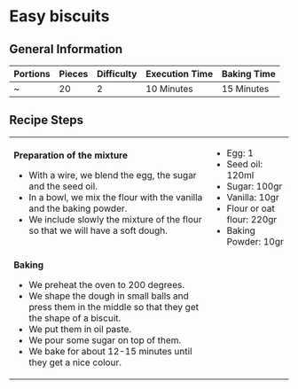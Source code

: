 # Easy biscuits

## General Information

| Portions | Pieces | Difficulty | Execution Time | Baking Time |
| :- | :- | :- | :- | :- |
|~ |20 | 2 | 10 Minutes | 15 Minutes |

## Recipe Steps

| | |
| :- | :- |
| **Preparation of the mixture** <br/> <ul> <li> With a wire, we blend the egg, the sugar and the seed oil. </li> <li> In a bowl, we mix the flour with the vanilla and the baking powder. </li> <li> We include slowly the mixture of the flour so that we will have a soft dough. </li> </ul> | <ul><li>Egg: 1</li> <li>Seed oil: 120ml</li> <li>Sugar: 100gr</li> <li>Vanilla: 10gr</li> <li>Flour or oat flour: 220gr</li> <li>Baking Powder: 10gr</li>  </ul> 
| **Baking** <br/> <ul> <li> We preheat the oven to 200 degrees. </li> <li> We shape the dough in small balls and press them in the middle so that they get the shape of a biscuit. </li> <li> We put them in oil paste. </li> <li> We pour some sugar on top of them. </li> <li> We bake for about 12-15 minutes until they get a nice colour. </li> </ul> |  |